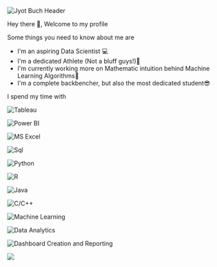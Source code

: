 ![Jyot Buch Header](https://github.com/JyotBuch/Jyot-Buch/blob/master/Images/banner.png)


Hey there 👋,
Welcome to my profile

Some things you need to know about me are

- I'm an aspiring Data Scientist 💻
- I'm a dedicated Athlete (Not a bluff guys!)🏃
- I'm currently working more on Mathematic intuition behind Machine Learning Algorithms🔢
- I'm a complete backbencher, but also the most dedicated student😎

I spend my time with

![Tableau](https://img.shields.io/badge/Tableau-Business%20Intelligence-green)

![Power BI](https://img.shields.io/badge/Power%20BI-Business%20Intelligence-green)

![MS Excel](https://img.shields.io/badge/MS%20Excel-Business%20Intelligence-green)

![Sql](https://img.shields.io/badge/MySql-DBMS-orange)

![Python](https://img.shields.io/badge/Python-Language-blue)

![R](https://img.shields.io/badge/R-Language-blue)

![Java](https://img.shields.io/badge/Java-Language-blue)

![C/C++](https://img.shields.io/badge/C/C++-Language-blue)

![Machine Learning](https://img.shields.io/badge/Machine%20Learning-Technology-pink)

![Data Analytics](https://img.shields.io/badge/Data%20Analytics-Technology-pink)

![Dashboard Creation and Reporting](https://img.shields.io/badge/Business%20Analytics-Technology-pink)


![](https://komarev.com/ghpvc/?username=JyotBuch)
